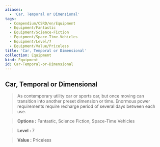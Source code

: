 ```yaml
---
aliases:
  - 'Car, Temporal or Dimensional'
tags:
  - Compendium/CSRD/en/Equipment
  - Equipment/Fantastic
  - Equipment/Science-Fiction
  - Equipment/Space-Time-Vehicles
  - Equipment/Level/7
  - Equipment/Value/Priceless
title: 'Car, Temporal or Dimensional'
collection: Equipment
kind: Equipment
id: Car-Temporal-or-Dimensional
---
```

## Car, Temporal or Dimensional    
    
>As contemporary utility car or sports car, but once moving can transition into another preset dimension or time. Enormous power requirements require recharge period of several days between each use.    
> **Options :** Fantastic, Science Fiction, Space-Time Vehicles    
> **Level :** 7    
> **Value :** Priceless
